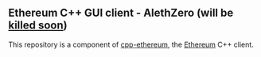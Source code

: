 ## Ethereum C++ GUI client - AlethZero (will be [killed soon](https://blog.ethereum.org/2016/02/12/ethereum-dev-update-c-roadmap/))

This repository is a component of [cpp-ethereum](http://www.ethdocs.org/en/latest/ethereum-clients/cpp-ethereum/), the [Ethereum](http://ethereum.org) C++ client.
